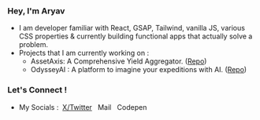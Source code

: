 ### Hey, I'm Aryav 

- I am developer familiar with React, GSAP, Tailwind, vanilla JS, various CSS properties & currently building functional apps that actually solve a problem.
- Projects that I am currently working on :
  - AssetAxis: A Comprehensive Yield Aggregator. (<a href="https://github.com/aryavcr/AssetAxis">Repo</a>)
  - OdysseyAI : A platform to imagine your expeditions with AI. (<a href="https://github.com/aryavcr/OdysseyAI">Repo</a>)


### Let's Connect ! 
- My Socials :  &nbsp;<a href="https://x.com/aryavcr">X/Twitter</a> &nbsp; <a href="mailto:aryavcr@gmail.com" style="text-decoration: none;">Mail</a> &nbsp; <a href="https://codepen.io/aryavcr" style="text-decoration: none;">Codepen</a>
